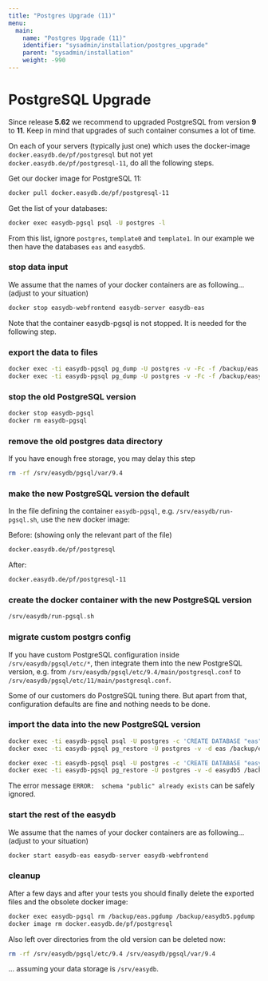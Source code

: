 ```yaml
---
title: "Postgres Upgrade (11)"
menu:
  main:
    name: "Postgres Upgrade (11)"
    identifier: "sysadmin/installation/postgres_upgrade"
    parent: "sysadmin/installation"
    weight: -990
---
```


# PostgreSQL Upgrade

Since release **5.62** we recommend to upgraded PostgreSQL from version **9** to **11**. Keep in mind that upgrades of such container consumes a lot of time.

On each of your servers (typically just one) which uses the docker-image `docker.easydb.de/pf/postgresql` but not yet `docker.easydb.de/pf/postgresql-11`, do all the following steps.

Get our docker image for PostgreSQL 11:

```bash
docker pull docker.easydb.de/pf/postgresql-11
```

Get the list of your databases:

```bash
docker exec easydb-pgsql psql -U postgres -l
```

From this list, ignore `postgres`, `template0` and `template1`. In our example we then have the databases `eas` and `easydb5`.

### stop data input

We assume that the names of your docker containers are as following... (adjust to your situation)

```bash
docker stop easydb-webfrontend easydb-server easydb-eas
```

Note that the container easydb-pgsql is not stopped. It is needed for the following step.

### export the data to files

```bash
docker exec -ti easydb-pgsql pg_dump -U postgres -v -Fc -f /backup/eas.pgdump eas
docker exec -ti easydb-pgsql pg_dump -U postgres -v -Fc -f /backup/easydb5.pgdump easydb5
```

### stop the old PostgreSQL version

```bash
docker stop easydb-pgsql
docker rm easydb-pgsql
```

### remove the old postgres data directory
If you have enough free storage, you may delay this step

```bash
rm -rf /srv/easydb/pgsql/var/9.4
```

### make the new PostgreSQL version the default
In the file defining the container `easydb-pgsql`, e.g. `/srv/easydb/run-pgsql.sh`, use the new docker image:

Before: (showing only the relevant part of the file)

```bash
docker.easydb.de/pf/postgresql
```

After:

```bash
docker.easydb.de/pf/postgresql-11
```

### create the docker container with the new PostgreSQL version

```bash
/srv/easydb/run-pgsql.sh
```

### migrate custom postgrs config
If you have custom PostgreSQL configuration inside `/srv/easydb/pgsql/etc/*`, then integrate them into the new PostgreSQL version,
e.g. from `/srv/easydb/pgsql/etc/9.4/main/postgresql.conf` to `/srv/easydb/pgsql/etc/11/main/postgresql.conf`.

Some of our customers do PostgreSQL tuning there. But apart from that, configuration defaults are fine and nothing needs to be done.

### import the data into the new PostgreSQL version

```bash
docker exec -ti easydb-pgsql psql -U postgres -c 'CREATE DATABASE "eas"'
docker exec -ti easydb-pgsql pg_restore -U postgres -v -d eas /backup/eas.pgdump

docker exec -ti easydb-pgsql psql -U postgres -c 'CREATE DATABASE "easydb5"'
docker exec -ti easydb-pgsql pg_restore -U postgres -v -d easydb5 /backup/easydb5.pgdump
```

The error message `ERROR:  schema "public" already exists` can be safely ignored.

### start the rest of the easydb

We assume that the names of your docker containers are as following... (adjust to your situation)

```bash
docker start easydb-eas easydb-server easydb-webfrontend
```

### cleanup
After a few days and after your tests you should finally delete the exported files and the obsolete docker image:

```bash
docker exec easydb-pgsql rm /backup/eas.pgdump /backup/easydb5.pgdump
docker image rm docker.easydb.de/pf/postgresql
```

Also left over directories from the old version can be deleted now:

```bash
rm -rf /srv/easydb/pgsql/etc/9.4 /srv/easydb/pgsql/var/9.4
```

... assuming your data storage is `/srv/easydb`.
